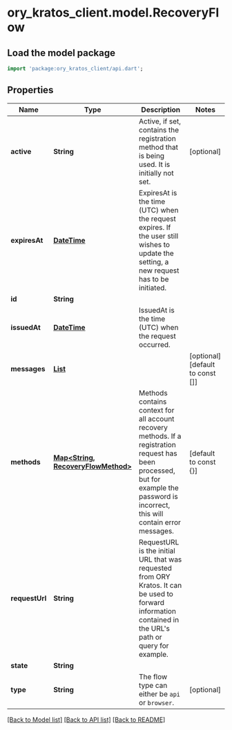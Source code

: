 # ory_kratos_client.model.RecoveryFlow

## Load the model package
```dart
import 'package:ory_kratos_client/api.dart';
```

## Properties
Name | Type | Description | Notes
------------ | ------------- | ------------- | -------------
**active** | **String** | Active, if set, contains the registration method that is being used. It is initially not set. | [optional] 
**expiresAt** | [**DateTime**](DateTime.md) | ExpiresAt is the time (UTC) when the request expires. If the user still wishes to update the setting, a new request has to be initiated. | 
**id** | **String** |  | 
**issuedAt** | [**DateTime**](DateTime.md) | IssuedAt is the time (UTC) when the request occurred. | 
**messages** | [**List<Message>**](Message.md) |  | [optional] [default to const []]
**methods** | [**Map<String, RecoveryFlowMethod>**](RecoveryFlowMethod.md) | Methods contains context for all account recovery methods. If a registration request has been processed, but for example the password is incorrect, this will contain error messages. | [default to const {}]
**requestUrl** | **String** | RequestURL is the initial URL that was requested from ORY Kratos. It can be used to forward information contained in the URL's path or query for example. | 
**state** | **String** |  | 
**type** | **String** | The flow type can either be `api` or `browser`. | [optional] 

[[Back to Model list]](../README.md#documentation-for-models) [[Back to API list]](../README.md#documentation-for-api-endpoints) [[Back to README]](../README.md)


